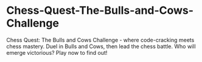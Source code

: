 # Chess-Quest-The-Bulls-and-Cows-Challenge
Chess Quest: The Bulls and Cows Challenge - where code-cracking meets chess mastery. Duel in Bulls and Cows, then lead the chess battle. Who will emerge victorious? Play now to find out!
